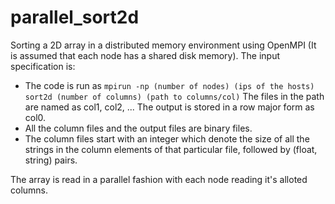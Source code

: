 # parallel_sort2d
Sorting a 2D array in a distributed memory environment using OpenMPI
(It is assumed that each node has a shared disk memory).
The input specification is:
- The code is run as 
`mpirun -np (number of nodes) (ips of the hosts) sort2d (number of columns) (path to columns/col)`
The files in the path are named as col1, col2, ... The output is stored in a row major form as col0.
- All the column files and the output files are binary files.
- The column files start with an integer which denote the size of all the strings in the column elements of that particular file, followed by (float, string) pairs.

The array is read in a parallel fashion with each node reading it's alloted columns.
